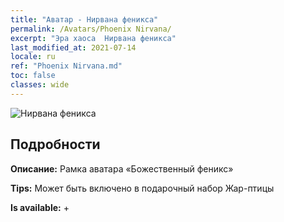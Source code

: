 ```yaml
---
title: "Аватар - Нирвана феникса"
permalink: /Avatars/Phoenix Nirvana/
excerpt: "Эра хаоса  Нирвана феникса"
last_modified_at: 2021-07-14
locale: ru
ref: "Phoenix Nirvana.md"
toc: false
classes: wide
---
```

 ![Нирвана феникса](/images/a/avatarFrame_17.png)

## Подробности

 **Описание:** Рамка аватара «Божественный феникс» 

 **Tips:** Может быть включено в подарочный набор Жар-птицы 

 **Is available:**  + 


